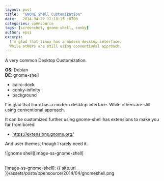 ```yaml
---
layout: post
title:  "GNOME Shell Customization"
date:   2014-04-22 12:18:15 +0700
categories: opensource
tags: [screenshot, gnome-shell, conky]
author: epsi
excerpt:
  I'm glad that linux has a modern desktop interface.
  While others are still using conventional approach.
---
```


A very common Desktop Customization.

**OS**: Debian<br/>
**DE**: gnome-shell<br/>
+ cairo-dock<br/>
+ conky-infinity<br/>
+ background<br/>

I'm glad that linux has a modern desktop interface.
While others are still using conventional approach.

It can be customized further using
gnome-shell has extensions to make you far from bored

* <https://extensions.gnome.org/>

And user themes, though I rarely need it.

![gnome shell][image-ss-gnome-shell]
<br/><br/>



[image-ss-gnome-shell]: {{ site.url }}/assets/posts/opensource/2014/04/gnomeshell.png

